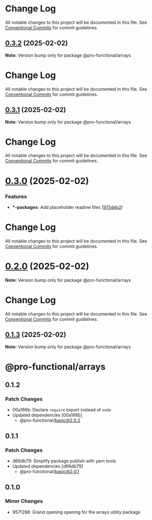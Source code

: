 # Change Log

All notable changes to this project will be documented in this file. See
[Conventional Commits](https://conventionalcommits.org) for commit guidelines.

## [0.3.2](https://github.com/harish-prakash/pro-functional/compare/@pro-functional/arrays@0.3.1...@pro-functional/arrays@0.3.2) (2025-02-02)

**Note:** Version bump only for package @pro-functional/arrays

# Change Log

All notable changes to this project will be documented in this file. See
[Conventional Commits](https://conventionalcommits.org) for commit guidelines.

## [0.3.1](https://github.com/harish-prakash/pro-functional/compare/@pro-functional/arrays@0.3.0...@pro-functional/arrays@0.3.1) (2025-02-02)

**Note:** Version bump only for package @pro-functional/arrays

# Change Log

All notable changes to this project will be documented in this file. See
[Conventional Commits](https://conventionalcommits.org) for commit guidelines.

# [0.3.0](https://github.com/harish-prakash/pro-functional/compare/@pro-functional/arrays@0.2.0...@pro-functional/arrays@0.3.0) (2025-02-02)

### Features

- **\*-packages:** Add placeholder readme files
  ([975deb2](https://github.com/harish-prakash/pro-functional/commit/975deb27d8b3e3faaa20ddec29b45eb59d4fc628))

# Change Log

All notable changes to this project will be documented in this file. See
[Conventional Commits](https://conventionalcommits.org) for commit guidelines.

# [0.2.0](https://github.com/harish-prakash/pro-functional/compare/@pro-functional/arrays@0.1.3...@pro-functional/arrays@0.2.0) (2025-02-02)

**Note:** Version bump only for package @pro-functional/arrays

# Change Log

All notable changes to this project will be documented in this file. See
[Conventional Commits](https://conventionalcommits.org) for commit guidelines.

## [0.1.3](https://github.com/harish-prakash/pro-functional/compare/@pro-functional/arrays@0.1.2...@pro-functional/arrays@0.1.3) (2025-02-02)

**Note:** Version bump only for package @pro-functional/arrays

# @pro-functional/arrays

## 0.1.2

### Patch Changes

- 00a166b: Declare `require` export instead of `node`
- Updated dependencies [00a166b]
    - @pro-functional/basic@2.0.2

## 0.1.1

### Patch Changes

- d66db79: Simplify package publish with yarn tools
- Updated dependencies [d66db79]
    - @pro-functional/basic@2.0.1

## 0.1.0

### Minor Changes

- 957f288: Grand opening opening for the arrays utility package
